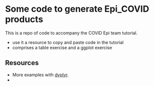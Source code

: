 # Some code to generate Epi_COVID products

This is a repo of code to accompany the COVID Epi team tutorial.
 - use it a resource to copy and paste code in the tutorial
 - comprises a table exercise and a ggplot exercise
 
## Resources

 - More examples with [dyplyr](https://cran.r-project.org/web/packages/dplyr/vignettes/dplyr.html).
 - 